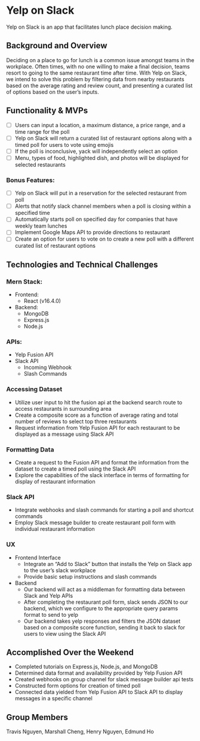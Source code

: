 # Yelp on Slack
Yelp on Slack is an app that facilitates lunch place decision making.

## Background and Overview

Deciding on a place to go for lunch is a common issue amongst teams in the workplace. Often times, with no one willing to make a final decision, teams resort to going to the same restaurant time after time. With Yelp on Slack, we intend to solve this problem by filtering data from nearby restaurants based on the average rating and review count, and presenting a curated list of options based on the user’s inputs.

## Functionality & MVPs
- [ ] Users can input a location, a maximum distance, a price range, and a time range for the poll
- [ ] Yelp on Slack will return a curated list of restaurant options along with a timed poll for users to vote using emojis
- [ ] If the poll is inconclusive, yack will independently select an option
- [ ] Menu, types of food, highlighted dish, and photos will be displayed for selected restaurants

### Bonus Features:
- [ ] Yelp on Slack will put in a reservation for the selected restaurant from poll
- [ ] Alerts that notify slack channel members when a poll is closing within a specified time
- [ ] Automatically starts poll on specified day for companies that have weekly team lunches
- [ ] Implement Google Maps API to provide directions to restaurant
- [ ] Create an option for users to vote on to create a new poll with a different curated list of restaurant options

## Technologies and Technical Challenges

### Mern Stack:
* Frontend:
  * React (v16.4.0)
* Backend:
  * MongoDB
  * Express.js
  * Node.js
### APIs:
* Yelp Fusion API
* Slack API
  * Incoming Webhook
  * Slash Commands

### Accessing Dataset
* Utilize user input to hit the fusion api at the backend search route to access restaurants in surrounding area
* Create a composite score as a function of average rating and total number of reviews to select top three restaurants
* Request information from Yelp Fusion API for each restaurant to be displayed as a message using Slack API

### Formatting Data
* Create a request to the Fusion API and format the information from the dataset to create a timed poll using the Slack API
* Explore the capabilities of the slack interface in terms of formatting for display of restaurant information

### Slack API
* Integrate webhooks and slash commands for starting a poll and shortcut commands
* Employ Slack message builder to create restaurant poll form with individual restaurant information

### UX
* Frontend Interface
  * Integrate an “Add to Slack” button that installs the Yelp on Slack app to the user’s slack workplace
  * Provide basic setup instructions and slash commands
* Backend
  * Our backend will act as a middleman for formatting data between Slack and Yelp APIs
  * After completing the restaurant poll form, slack sends JSON to our backend, which we configure to the appropriate query params format to send to yelp
  * Our backend takes yelp responses and filters the JSON dataset based on a composite score function, sending it back to slack for users to view using the Slack API

## Accomplished Over the Weekend
* Completed tutorials on Express.js, Node.js, and MongoDB
* Determined data format and availability provided by Yelp Fusion API
* Created webhooks on group channel for slack message builder api tests
* Constructed form options for creation of timed poll 
* Connected data yielded from Yelp Fusion API to Slack API to display messages in a specific channel

## Group Members 
Travis Nguyen, Marshall Cheng, Henry Nguyen, Edmund Ho


